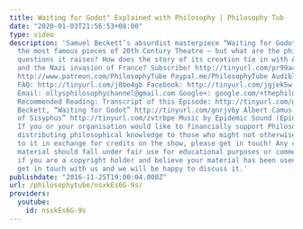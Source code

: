 ```yaml
---
title: Waiting for Godot" Explained with Philosophy | Philosophy Tub
date: "2020-01-03T21:56:53+08:00"
type: video
description: 'Samuel Beckett’s absurdist masterpiece “Waiting for Godot” is one of
  the most famous pieces of 20th Century Theatre – but what are the philosophical
  questions it raises? How does the story of its creation tie in with Albert Camus,
  and the Nazi invasion of France? Subscribe! http://tinyurl.com/pr99a46 Patreon:
  http://www.patreon.com/PhilosophyTube Paypal.me/PhilosophyTube Audible: http://tinyurl.com/jn6tpup
  FAQ: http://tinyurl.com/j8bo4gb Facebook: http://tinyurl.com/jgjek5w Twitter: @PhilosophyTube
  Email: ollysphilosophychannel@gmail.com Google+: google.com/+thephilosophytube realphilosophytube.tumblr.com
  Recommended Reading: Transcript of this Episode: http://tinyurl.com/gq7sy94 Samuel
  Beckett, “Waiting for Godot” http://tinyurl.com/gnrjv6y Albert Camus, “The Myth
  of Sisyphus” http://tinyurl.com/zvtrbpe Music by Epidemic Sound (Epidemicsound.com)
  If you or your organisation would like to financially support Philosophy Tube in
  distributing philosophical knowledge to those who might not otherwise have access
  to it in exchange for credits on the show, please get in touch! Any copyrighted
  material should fall under fair use for educational purposes or commentary, but
  if you are a copyright holder and believe your material has been used unfairly please
  get in touch with us and we will be happy to discuss it.'
publishdate: "2016-11-25T19:00:04.000Z"
url: /philosophytube/nsxkEs6G-9s/
providers:
  youtube:
    id: nsxkEs6G-9s
---
```


